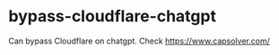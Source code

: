 # bypass-cloudflare-chatgpt
Can bypass Cloudflare on chatgpt. Check https://www.capsolver.com/ 
                   
